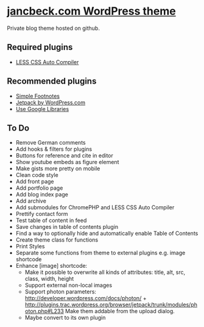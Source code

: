 # [jancbeck.com WordPress theme](http://www.jancbeck.com/)

Private blog theme hosted on github.

## Required plugins
* [LESS CSS Auto Compiler](https://github.com/sanchothefat/wp-less/)

## Recommended plugins
* [Simple Footnotes](http://wordpress.org/extend/plugins/simple-footnotes/)
* [Jetpack by WordPress.com](http://wordpress.org/extend/plugins/jetpack/)
* [Use Google Libraries](http://jasonpenney.net/wordpress-plugins/use-google-libraries/)

## To Do

* Remove German comments
* Add hooks & filters for plugins
* Buttons for reference and cite in editor
* Show youtube embeds as figure element
* Make gists more pretty on mobile
* Clean code style
* Add front page
* Add portfolio page
* Add blog index page
* Add archive
* Add submodules for ChromePHP and LESS CSS Auto Compiler
* Prettify contact form
* Test table of content in feed
* Save changes in table of contents plugin
* Find a way to optionally hide and automatically enable Table of Contents
* Create theme class for functions
* Print Styles
* Separate some functions from theme to external plugins e.g. image shortcode
* Enhance [image] shortcode:
	* Make it possible to overwrite all kinds of attributes: title, alt, src, class, width, height
	* Support external non-local images
	* Support photon parameters: http://developer.wordpress.com/docs/photon/ + http://plugins.trac.wordpress.org/browser/jetpack/trunk/modules/photon.php#L233 Make them addable from the upload dialog.
	* Maybe convert to its own plugin